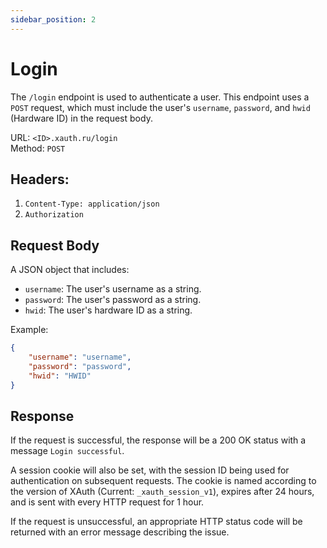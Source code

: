 ```yaml
---
sidebar_position: 2
---
```

# Login

The `/login` endpoint is used to authenticate a user. This endpoint uses a `POST` request, which must include the user's `username`, `password`, and `hwid` (Hardware ID) in the request body.

URL: `<ID>.xauth.ru/login`<br/>
Method: `POST`<br/>
## Headers: 
1. `Content-Type: application/json`
2. `Authorization`

## Request Body

A JSON object that includes:

- `username`: The user's username as a string.
- `password`: The user's password as a string.
- `hwid`: The user's hardware ID as a string.

Example:

```json
{
    "username": "username",
    "password": "password",
    "hwid": "HWID"
}
```


## Response

If the request is successful, the response will be a 200 OK status with a message `Login successful`.

A session cookie will also be set, with the session ID being used for authentication on subsequent requests. The cookie is named according to the version of XAuth (Current: `_xauth_session_v1`), expires after 24 hours, and is sent with every HTTP request for 1 hour.

If the request is unsuccessful, an appropriate HTTP status code will be returned with an error message describing the issue.
